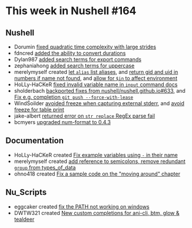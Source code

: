 # This week in Nushell #164

## Nushell

- Dorumin [fixed quadratic time complexity with large strides](https://github.com/nushell/nushell/pull/6727)
- fdncred [added the ability to convert durations](https://github.com/nushell/nushell/pull/6723)
- Dylan987 [added search terms for export commands](https://github.com/nushell/nushell/pull/6722)
- zephaniahong [added search terms for uppercase](https://github.com/nushell/nushell/pull/6720)
- merelymyself created [let `alias` list aliases](https://github.com/nushell/nushell/pull/6717), and [return gid and uid in numbers if name not found](https://github.com/nushell/nushell/pull/6684), and [allow for `$in` to affect environment](https://github.com/nushell/nushell/pull/6649)
- HoLLy-HaCKeR [fixed invalid variable name in `input` command docs](https://github.com/nushell/nushell/pull/6716)
- sholderbach [backported fixes from nushell/nushell.github.io#633](https://github.com/nushell/nushell/pull/6712), and [Fix e.g. completion `git push --force-with-lease`](https://github.com/nushell/nushell/pull/6702)
- WindSoilder [avoided freeze when capturing external stderr](https://github.com/nushell/nushell/pull/6700), and [avoid freeze for table print](https://github.com/nushell/nushell/pull/6688)
- jake-albert [returned error on `str replace` RegEx parse fail](https://github.com/nushell/nushell/pull/6695)
- bcmyers [upgraded num-format to 0.4.3](https://github.com/nushell/nushell/pull/6694)

## Documentation

- HoLLy-HaCKeR created [Fix example variables using `-` in their name](https://github.com/nushell/nushell.github.io/pull/635)
- merelymyself created [add reference to semicolons, remove redundant `group` from types_of_data](https://github.com/nushell/nushell.github.io/pull/634)
- ohno418 created [Fix a sample code on the "moving around" chapter](https://github.com/nushell/nushell.github.io/pull/632)

## Nu_Scripts

- eggcaker created [fix the PATH not working on windows](https://github.com/nushell/nu_scripts/pull/305)
- DWTW321 created [New custom completions for ani-cli, btm, glow & tealdeer](https://github.com/nushell/nu_scripts/pull/304)
